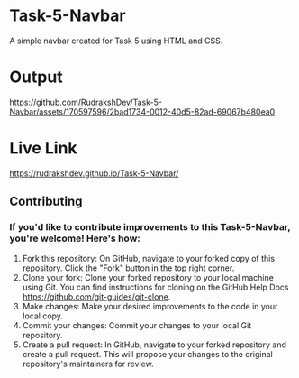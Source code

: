# Task-5-Navbar
A simple navbar created for Task 5 using HTML and CSS.

# Output

https://github.com/RudrakshDev/Task-5-Navbar/assets/170597596/2bad1734-0012-40d5-82ad-69067b480ea0

# Live Link

https://rudrakshdev.github.io/Task-5-Navbar/

## Contributing

### If you'd like to contribute improvements to this Task-5-Navbar, you're welcome! Here's how:

1. Fork this repository: On GitHub, navigate to your forked copy of this repository. Click the "Fork" button in the top right corner.
2. Clone your fork: Clone your forked repository to your local machine using Git. You can find instructions for cloning on the GitHub Help Docs https://github.com/git-guides/git-clone.
3. Make changes: Make your desired improvements to the code in your local copy.
4. Commit your changes: Commit your changes to your local Git repository.
5. Create a pull request: In GitHub, navigate to your forked repository and create a pull request. This will propose your changes to the original repository's maintainers for review.
